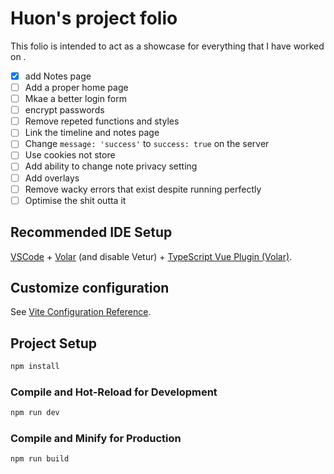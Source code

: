# Huon's project folio

This folio is intended to act as a showcase for everything that I have worked on .

- [x] add Notes page
- [ ] Add a proper home page
- [ ] Mkae a better login form
- [ ] encrypt passwords
- [ ] Remove repeted functions and styles
- [ ] Link the timeline and notes page
- [ ] Change `message: 'success'` to `success: true` on the server
- [ ] Use cookies not store
- [ ] Add ability to change note privacy setting
- [ ] Add overlays
- [ ] Remove wacky errors that exist despite running perfectly
- [ ] Optimise the shit outta it

## Recommended IDE Setup

[VSCode](https://code.visualstudio.com/) + [Volar](https://marketplace.visualstudio.com/items?itemName=Vue.volar) (and disable Vetur) + [TypeScript Vue Plugin (Volar)](https://marketplace.visualstudio.com/items?itemName=Vue.vscode-typescript-vue-plugin).

## Customize configuration

See [Vite Configuration Reference](https://vitejs.dev/config/).

## Project Setup

```sh
npm install
```

### Compile and Hot-Reload for Development

```sh
npm run dev
```

### Compile and Minify for Production

```sh
npm run build
```

